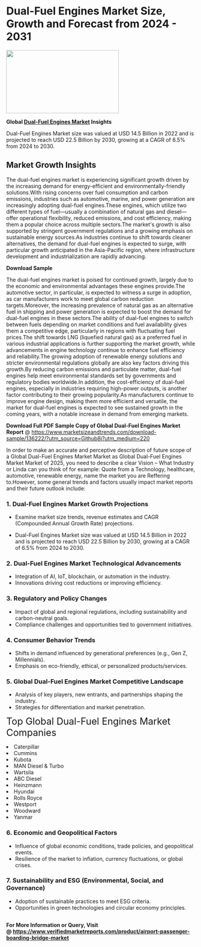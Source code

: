 <H1>Dual-Fuel Engines Market Size, Growth and Forecast from 2024 - 2031</H1><img class="aligncenter size-medium wp-image-584254" src="https://thirdeyenews.in/wp-content/uploads/2024/09/Global-Market-Research-300x168.jpeg" alt="" width="300" height="168" /><p><strong>Global&nbsp;<a href="https://www.marketsizeandtrends.com/download-sample/136222/?utm_source=Github8j?utm_medium=220">Dual-Fuel Engines Market</a> Insights</strong></p><p>Dual-Fuel Engines Market size was valued at USD 14.5 Billion in 2022 and is projected to reach USD 22.5 Billion by 2030, growing at a CAGR of 6.5% from 2024 to 2030.</p><p><h2>Market Growth Insights</h2> <p>The dual-fuel engines market is experiencing significant growth driven by the increasing demand for energy-efficient and environmentally-friendly solutions.With rising concerns over fuel consumption and carbon emissions, industries such as automotive, marine, and power generation are increasingly adopting dual-fuel engines.These engines, which utilize two different types of fuel—usually a combination of natural gas and diesel—offer operational flexibility, reduced emissions, and cost efficiency, making them a popular choice across multiple sectors.The market's growth is also supported by stringent government regulations and a growing emphasis on sustainable energy sources.As industries continue to shift towards cleaner alternatives, the demand for dual-fuel engines is expected to surge, with particular growth anticipated in the Asia-Pacific region, where infrastructure development and industrialization are rapidly advancing.</p> <p><strong>Download Sample</strong></p> <p>The dual-fuel engines market is poised for continued growth, largely due to the economic and environmental advantages these engines provide.The automotive sector, in particular, is expected to witness a surge in adoption, as car manufacturers work to meet global carbon reduction targets.Moreover, the increasing prevalence of natural gas as an alternative fuel in shipping and power generation is expected to boost the demand for dual-fuel engines in these sectors.The ability of dual-fuel engines to switch between fuels depending on market conditions and fuel availability gives them a competitive edge, particularly in regions with fluctuating fuel prices.The shift towards LNG (liquefied natural gas) as a preferred fuel in various industrial applications is further supporting the market growth, while advancements in engine technology continue to enhance fuel efficiency and reliability.The growing adoption of renewable energy solutions and stricter environmental regulations globally are also key factors driving this growth.By reducing carbon emissions and particulate matter, dual-fuel engines help meet environmental standards set by governments and regulatory bodies worldwide.In addition, the cost-efficiency of dual-fuel engines, especially in industries requiring high-power outputs, is another factor contributing to their growing popularity.As manufacturers continue to improve engine design, making them more efficient and versatile, the market for dual-fuel engines is expected to see sustained growth in the coming years, with a notable increase in demand from emerging markets.<p><span class=""><strong>Download Full PDF Sample Copy of Global Dual-Fuel Engines Market Report</strong> @ <a href="https://www.marketsizeandtrends.com/download-sample/136222/?utm_source=Github8j?utm_medium=220" target="_blank">https://www.marketsizeandtrends.com/download-sample/136222/?utm_source=Github8j?utm_medium=220</a></span></p><p>In order to make an accurate and perceptive description of future scope of a Global&nbsp;Dual-Fuel Engines Market Market as Global&nbsp;Dual-Fuel Engines Market Market of 2025, you need to describe a clear Vision &ndash; What Industry or Linda can you think of for example: Quote from a Technology, healthcare, automotive, renewable energy, name the market you are Reffering to.However, some general trends and factors usually impact market reports and their future outlook include:</p><h3>1.&nbsp;<strong>Dual-Fuel Engines Market Growth Projections</strong></h3><ul><li>Examine market size trends, revenue estimates and CAGR (Compounded Annual Growth Rate) projections.</li><li><p>Dual-Fuel Engines Market size was valued at USD 14.5 Billion in 2022 and is projected to reach USD 22.5 Billion by 2030, growing at a CAGR of 6.5% from 2024 to 2030.</p></li></ul><h3>2.&nbsp;<strong>Dual-Fuel Engines Market Technological Advancements</strong></h3><ul><li>Integration of AI, IoT, blockchain, or automation in the industry.</li><li>Innovations driving cost reductions or improving efficiency.</li></ul><h3>3.&nbsp;<strong>Regulatory and Policy Changes</strong></h3><ul><li>Impact of global and regional regulations, including sustainability and carbon-neutral goals.</li><li>Compliance challenges and opportunities tied to government initiatives.</li></ul><h3>4.&nbsp;<strong>Consumer Behavior Trends</strong></h3><ul><li>Shifts in demand influenced by generational preferences (e.g., Gen Z, Millennials).</li><li>Emphasis on eco-friendly, ethical, or personalized products/services.</li></ul><h3>5.&nbsp;<strong>Global Dual-Fuel Engines Market Competitive Landscape</strong></h3><ul><li>Analysis of key players, new entrants, and partnerships shaping the industry.</li><li>Strategies for differentiation and market penetration.</li></ul><p data-pm-slice="1 1 []"><span style="color: inherit; font-family: inherit; font-size: 25px;">Top Global Dual-Fuel Engines Market Companies</span></p><div class="" data-test-id=""><p><li>Caterpillar</li><li> Cummins</li><li> Kubota</li><li> MAN Diesel & Turbo</li><li> Wartsila</li><li> ABC Diesel</li><li> Heinzmann</li><li> Hyundai</li><li> Rolls Royce</li><li> Westport</li><li> Woodward</li><li> Yanmar</li></p></div><h3>6.&nbsp;<strong>Economic and Geopolitical Factors</strong></h3><ul><li>Influence of global economic conditions, trade policies, and geopolitical events.</li><li>Resilience of the market to inflation, currency fluctuations, or global crises.</li></ul><h3>7.&nbsp;<strong>Sustainability and ESG (Environmental, Social, and Governance)</strong></h3><ul><li>Adoption of sustainable practices to meet ESG criteria.</li><li>Opportunities in green technologies and circular economy principles.</li></ul><h2><strong style="font-size: 14px;">For More Information or Query, Visit @&nbsp;</strong><a style="background-color: #ffffff; font-size: 14px;" href="https://www.marketsizeandtrends.com/report/dual-fuel-engines-market/" target="_blank">https://www.verifiedmarketreports.com/product/airport-passenger-boarding-bridge-market</a></h2>